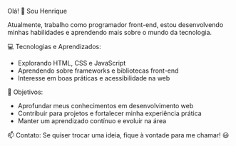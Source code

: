 Olá! 👋 Sou Henrique 

Atualmente, trabalho como programador front-end, estou desenvolvendo minhas habilidades e aprendendo mais sobre o mundo da tecnologia.

💻 Tecnologias e Aprendizados:
- Explorando HTML, CSS e JavaScript
- Aprendendo sobre frameworks e bibliotecas front-end  
- Interesse em boas práticas e acessibilidade na web

🚀 Objetivos:
- Aprofundar meus conhecimentos em desenvolvimento web
- Contribuir para projetos e fortalecer minha experiência prática  
- Manter um aprendizado contínuo e evoluir na área  

📫 Contato: 
Se quiser trocar uma ideia, fique à vontade para me chamar! 😃  
